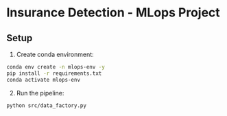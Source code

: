 # Insurance Detection - MLops Project

## Setup

1. Create conda environment:
```bash
conda env create -n mlops-env -y
pip install -r requirements.txt
conda activate mlops-env
```
2. Run the pipeline:
```bash
python src/data_factory.py
```
